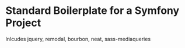 Standard Boilerplate for a Symfony Project
==========================================

Inlcudes jquery, remodal, bourbon, neat, sass-mediaqueries